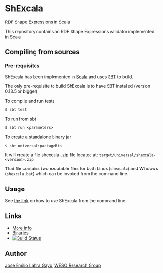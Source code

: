 # ShExcala

RDF Shape Expressions in Scala

This repository contains an RDF Shape Expressions validator implemented in Scala

## Compiling from sources

### Pre-requisites

ShExcala has been implemented in [Scala](scala-lang.org) and uses [SBT](http://www.scala-sbt.org/) to build. 

The only pre-requisite to build ShExcala is to have SBT installed (version 0.13.5 or bigger)

To compile and run tests

```
$ sbt test
```

To run from sbt

```
$ sbt run <parameters>
```

To create a standalone binary jar

```
$ sbt universal:packageBin
```

It will create a file shexcala-<version-number>.zip file located at: `target/universal/shexcala-<version>.zip` 

That file contains two excutable files for both Linux (`shexcala`) and Windows (`shexcala.bat`) which can be invoked from the command line.

## Usage

See [the link](https://github.com/labra/ShExcala/wiki) on how to use ShExcala from the command line.

## Links

* [More info](http://labra.github.io/ShExcala/)
* [Binaries](https://bintray.com/weso/weso-releases/shExcala/view)
* [![Build Status](https://travis-ci.org/labra/ShExcala.svg?branch=master)](https://travis-ci.org/labra/ShExcala)

## Author

[Jose Emilio Labra Gayo](http://www.di.uniovi.es/~labra), [WESO Research Group](http://www.weso.es)

